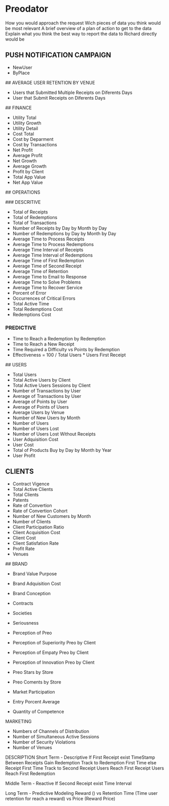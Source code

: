 # Preodator

How you would approach the request
Wich pieces of data you think would be most relevant
A brief overview of a plan of action to get to the data
Explain what you think the best way to report the data to Richard directly would be

## PUSH NOTIFICATION CAMPAIGN
  - NewUser
  - ByPlace

## AVERAGE USER RETENTION BY VENUE
  - Users that Submitted Multiple Receipts on Diferents Days
  - User that Submit Receipts on Diferents Days

## FINANCE
  - Utility Total
  - Utility Growth
  - Utility Detail
  - Cost Total
  - Cost by Deparment
  - Cost by Transactions
  - Net Profit
  - Average Profit
  - Net Growth
  - Average Growth
  - Profit by Client
  - Total App Value
  - Net App Value

## OPERATIONS

### DESCRITIVE
  - Total of Receipts
  - Total of Redemptions
  - Total of Transactions
  - Number of Receipts by Day by Month by Day
  - Number of Redemptions by Day by Month by Day
  - Average Time to Process Receipts
  - Average Time to Process Redemptions
  - Average Time Interval of Receipts
  - Average Time Interval of Redemptions
  - Average Time of First Redemption
  - Average Time of Second Receipt
  - Average Time of Retention
  - Average Time to Email to Response
  - Average Time to Solve Problems
  - Average Time to Recover Service
  - Porcent of Error
  - Occurrences of Critical Errors
  - Total Active Time
  - Total Redemptions Cost
  - Redemptions Cost

### PREDICTIVE
  - Time to Reach a Redemption by Redemption
  - Time to Reach a New Receipt
  - Time Required a Difficulty vs Points by Redemption
  - Effectiveness = 100 / Total Users * Users First Receipt

## USERS
  - Total Users
  - Total Active Users by Client
  - Total Active Users Sessions by Client
  - Number of Transactions by User
  - Average of Transactions by User
  - Average of Points by User
  - Average of Points of Users
  - Average Users by Venue
  - Number of New Users by Month
  - Number of Users
  - Number of Users Lost
  - Number of Users Lost Without Receipts
  - User Adquisition Cost
  - User Cost
  - Total of Products Buy by Day by Month by Year
  - User Profit

## CLIENTS
  - Contract Vigence
  - Total Active Clients
  - Total Clients
  - Patents
  - Rate of Convertion
  - Rate of Convertion Cohort
  - Number of New Customers by Month
  - Number of Clients
  - Client Participation Ratio
  - Client Acquisition Cost
  - Client Cost
  - Client Satisfation Rate
  - Profit Rate
  - Venues

## BRAND
  - Brand Value Purpose
  - Brand Adquisition Cost
  - Brand Conception
  - Contracts
  - Societies
  - Seriousness

  - Perception of Preo
  - Perception of Superiority Preo by Client
  - Perception of Empaty Preo by Client
  - Perception of Innovation Preo by Client

  - Preo Stars by Store
  - Preo Coments by Store

  - Market Participation
  - Entry Porcent Average
  - Quantity of Competence

MARKETING
  - Numbers of Channels of Distribution
  - Number of Simultaneous Active Sessions
  - Number of Security Violations
  - Number of Venues

DESCRIPTION
  Short Term - Descriptive
  If First Receipt exist
    TimeStamp Between Receipts
    Gain Redemption
    Track to Redemption First Time
  else
    Receipt First Time
    Track to Second Receipt
  Users Reach First Receipt
  Users Reach First Redemption


  Middle Term - Reactive
  If Second Receipt exist
    Time Interval

  Long Term - Predictive Modeling
    Reward () vs
    Retention Time (Time user retention for reach a reward) vs Price (Reward Price)
